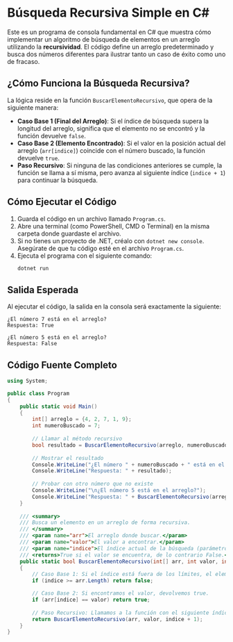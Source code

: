 # Búsqueda Recursiva Simple en C#

Este es un programa de consola fundamental en C# que muestra cómo implementar un algoritmo de búsqueda de elementos en un arreglo utilizando la **recursividad**. El código define un arreglo predeterminado y busca dos números diferentes para ilustrar tanto un caso de éxito como uno de fracaso.

## ¿Cómo Funciona la Búsqueda Recursiva?

La lógica reside en la función `BuscarElementoRecursivo`, que opera de la siguiente manera:

-   **Caso Base 1 (Final del Arreglo)**: Si el índice de búsqueda supera la longitud del arreglo, significa que el elemento no se encontró y la función devuelve `false`.
-   **Caso Base 2 (Elemento Encontrado)**: Si el valor en la posición actual del arreglo (`arr[indice]`) coincide con el número buscado, la función devuelve `true`.
-   **Paso Recursivo**: Si ninguna de las condiciones anteriores se cumple, la función se llama a sí misma, pero avanza al siguiente índice (`indice + 1`) para continuar la búsqueda.

##  Cómo Ejecutar el Código

1.  Guarda el código en un archivo llamado `Program.cs`.
2.  Abre una terminal (como PowerShell, CMD o Terminal) en la misma carpeta donde guardaste el archivo.
3.  Si no tienes un proyecto de .NET, créalo con `dotnet new console`. Asegúrate de que tu código esté en el archivo `Program.cs`.
4.  Ejecuta el programa con el siguiente comando:
    ```bash
    dotnet run
    ```

##  Salida Esperada

Al ejecutar el código, la salida en la consola será exactamente la siguiente:

```console
¿El número 7 está en el arreglo?
Respuesta: True

¿El número 5 está en el arreglo?
Respuesta: False
```

## Código Fuente Completo

```csharp
using System;

public class Program
{
    public static void Main()
    {
        int[] arreglo = {4, 2, 7, 1, 9};
        int numeroBuscado = 7;
        
        // Llamar al método recursivo
        bool resultado = BuscarElementoRecursivo(arreglo, numeroBuscado);
        
        // Mostrar el resultado
        Console.WriteLine("¿El número " + numeroBuscado + " está en el arreglo?");
        Console.WriteLine("Respuesta: " + resultado);
        
        // Probar con otro número que no existe
        Console.WriteLine("\n¿El número 5 está en el arreglo?");
        Console.WriteLine("Respuesta: " + BuscarElementoRecursivo(arreglo, 5));
    }
    
    /// <summary>
    /// Busca un elemento en un arreglo de forma recursiva.
    /// </summary>
    /// <param name="arr">El arreglo donde buscar.</param>
    /// <param name="valor">El valor a encontrar.</param>
    /// <param name="indice">El índice actual de la búsqueda (parámetro opcional).</param>
    /// <returns>True si el valor se encuentra, de lo contrario False.</returns>
    public static bool BuscarElementoRecursivo(int[] arr, int valor, int indice = 0)
    {
        // Caso Base 1: Si el índice está fuera de los límites, el elemento no está.
        if (indice >= arr.Length) return false;

        // Caso Base 2: Si encontramos el valor, devolvemos true.
        if (arr[indice] == valor) return true;
        
        // Paso Recursivo: Llamamos a la función con el siguiente índice.
        return BuscarElementoRecursivo(arr, valor, indice + 1);
    }
}
```